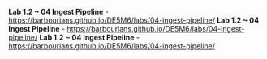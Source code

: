 **Lab 1.2 ~ 04 Ingest Pipeline** - https://barbourians.github.io/DE5M6/labs/04-ingest-pipeline/
**Lab 1.2 ~ 04 Ingest Pipeline** - https://barbourians.github.io/DE5M6/labs/04-ingest-pipeline/
**Lab 1.2 ~ 04 Ingest Pipeline** - https://barbourians.github.io/DE5M6/labs/04-ingest-pipeline/
